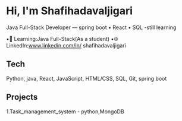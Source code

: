 # Hi, I'm Shafihadavaljigari
Java Full-Stack Developer — spring boot • React • SQL -still learning

•🌱 Learning:Java Full-Stack(As a student)
•🌐 LinkedIn:www.linkedin.com/in/ shafihadavaljigari

## Tech
Python, java, React, JavaScript, HTML/CSS, SQL, Git, spring boot

## Projects
1.Task_management_system - python,MongoDB


